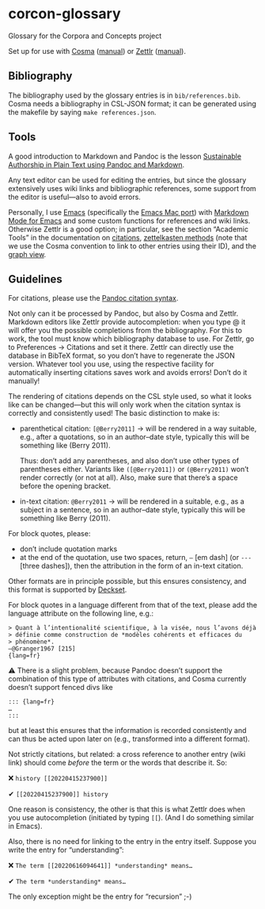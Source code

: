 # corcon-glossary

Glossary for the Corpora and Concepts project

Set up for use with [Cosma](https://cosma.graphlab.fr/en/) ([manual](https://cosma.graphlab.fr/en/docs/user-manual/)) or [Zettlr](https://www.zettlr.com) ([manual](https://docs.zettlr.com/en/)).

## Bibliography

The bibliography used by the glossary entries is in `bib/references.bib`.  Cosma needs a bibliography in CSL-JSON format; it can be generated using the makefile by saying `make references.json`.

## Tools

A good introduction to Markdown and Pandoc is the lesson [Sustainable Authorship in Plain Text using Pandoc and Markdown](https://programminghistorian.org/en/lessons/sustainable-authorship-in-plain-text-using-pandoc-and-markdown).

Any text editor can be used for editing the entries, but since the glossary extensively uses wiki links and bibliographic references, some support from the editor is useful—also to avoid errors.

Personally, I use [Emacs](https://www.gnu.org/software/emacs/) (specifically the [Emacs Mac port](https://bitbucket.org/mituharu/emacs-mac/src/master/)) with [Markdown Mode for Emacs](https://jblevins.org/projects/markdown-mode/) and some custom functions for references and wiki links.  Otherwise Zettlr is  a good option; in particular, see the section “Academic Tools” in the documentation on [citations](https://docs.zettlr.com/en/academic/citations/), [zettelkasten methods](https://docs.zettlr.com/en/academic/zkn-method/) (note that we use the Cosma convention to link to other entries using their ID), and the [graph view](https://docs.zettlr.com/en/academic/graph/).

## Guidelines

For citations, please use the [Pandoc citation syntax](https://pandoc.org/MANUAL.html#citation-syntax).
     
Not only can it be processed by Pandoc, but also by Cosma and Zettlr.  Markdown editors like Zettlr provide autocompletion: when you type @ it will offer you the possible completions from the bibliography.  For this to work, the tool must know which bibliography database to use.  For Zettlr, go to Preferences → Citations and set it there.  Zettlr can directly use the database in BibTeX format, so you don’t have to regenerate the JSON version. Whatever tool you use, using the respective facility for automatically inserting citations saves work and avoids errors! Don’t do it manually!

The rendering of citations depends on the CSL style used, so what it looks like can be changed—but this will only work when the citation syntax is correctly and consistently used!  The basic distinction to make is:

- parenthetical citation: `[@Berry2011]` → will be rendered in a way suitable, e.g., after a quotations, so in an author–date style, typically this will be something like (Berry 2011).

  Thus: don’t add any parentheses, and also don’t use other types of parentheses either.  Variants like `([@Berry2011])` or `(@Berry2011)` won’t render correctly (or not at all).  Also, make sure that there’s a space before the opening bracket.

- in-text citation: `@Berry2011` → will be rendered in a suitable, e.g., as a subject in a sentence, so in an author–date style, typically this will be something like Berry (2011).

For block quotes, please:

- don’t include quotation marks
- at the end of the quotation, use two spaces, return, `—` [em dash] (or `---` [three dashes]), then the attribution in the form of an in-text citation.

Other formats are in principle possible, but this ensures consistency,
and this format is supported by [Deckset](https://www.deckset.com/).

For block quotes in a language different from that of the text, please
add the language attribute on the following line, e.g.:

```
> Quant à l’intentionalité scientifique, à la visée, nous l’avons déjà
> définie comme construction de *modèles cohérents et efficaces du
> phénomène*.  
—@Granger1967 [215]
{lang=fr}
```

⚠ There is a slight problem, because Pandoc doesn’t support the combination of this type of attributes with citations, and Cosma currently doesn’t support fenced divs like

```
::: {lang=fr}
…
:::
```

but at least this ensures that the information is recorded consistently and can thus be acted upon later on (e.g., transformed into a different format).

Not strictly citations, but related: a cross reference to another entry (wiki link) should come *before* the term or the words that describe it.  So:

❌ `history [[20220415237900]]`

✔ `[[20220415237900]] history`

One reason is consistency, the other is that this is what Zettlr does when you use autocompletion (initiated by typing `[[`).  (And I do something similar in Emacs).

Also, there is no need for linking to the entry in the entry itself.  Suppose you write the entry for “understanding”:

❌ `The term [[20220616094641]] *understanding* means…`

✔ `The term *understanding* means…`

The only exception might be the entry for “recursion” ;-)
